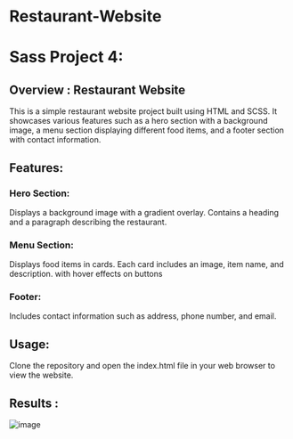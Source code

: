 # Restaurant-Website

# Sass Project 4:

## Overview : Restaurant Website

This is a simple restaurant website project built using HTML and SCSS. It showcases various features such as a hero section with a background image, a menu section displaying different food items, and a footer section with contact information.

## Features:

### Hero Section:

Displays a background image with a gradient overlay.
Contains a heading and a paragraph describing the restaurant.

### Menu Section:

Displays food items in cards.
Each card includes an image, item name, and description.
with hover effects on buttons

### Footer:

Includes contact information such as address, phone number, and email.

## Usage:

Clone the repository and open the index.html file in your web browser to view the website.

## Results :

![image](https://github.com/AlizayAyesha/Sassy-Sass-Projects/assets/68489612/2f2caec6-232c-453a-aa9a-a3e92985e74a)
